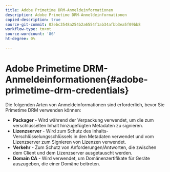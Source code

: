 ```yaml
---
title: Adobe Primetime DRM-Anmeldeinformationen
description: Adobe Primetime DRM-Anmeldeinformationen
copied-description: true
source-git-commit: 02ebc3548a254b2a6554f1ab34afbb3ea5f09bb8
workflow-type: tm+mt
source-wordcount: '86'
ht-degree: 0%

---
```


# Adobe Primetime DRM-Anmeldeinformationen{#adobe-primetime-drm-credentials}

Die folgenden Arten von Anmeldeinformationen sind erforderlich, bevor Sie Primetime DRM verwenden können:

* **Packager** - Wird während der Verpackung verwendet, um die zum verschlüsselten Inhalt hinzugefügten Metadaten zu signieren.
* **Lizenzserver** - Wird zum Schutz des Inhalts-Verschlüsselungsschlüssels in den Metadaten verwendet und vom Lizenzserver zum Signieren von Lizenzen verwendet.
* **Verkehr** - Zum Schutz von Anforderungen/Antworten, die zwischen dem Client und dem Lizenzserver ausgetauscht werden.
* **Domain CA** - Wird verwendet, um Domänenzertifikate für Geräte auszugeben, die einer Domäne beitreten.
